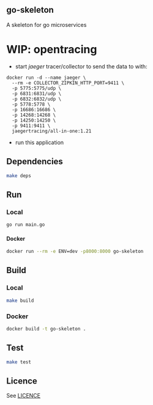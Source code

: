 go-skeleton
-----------
A skeleton for go microservices



# WIP: opentracing

 - start _jaeger_ tracer/collector to send the data to with:
````shell
docker run -d --name jaeger \
  --rm -e COLLECTOR_ZIPKIN_HTTP_PORT=9411 \
  -p 5775:5775/udp \
  -p 6831:6831/udp \
  -p 6832:6832/udp \
  -p 5778:5778 \
  -p 16686:16686 \
  -p 14268:14268 \
  -p 14250:14250 \
  -p 9411:9411 \
  jaegertracing/all-in-one:1.21
````
 - run this application

## Dependencies

```bash
make deps
```

## Run

### Local
```bash
go run main.go
```

#### Docker
```bash
docker run --rm -e ENV=dev -p8000:8000 go-skeleton
```

## Build

### Local
```bash
make build
```

### Docker

```bash
docker build -t go-skeleton .
```

## Test

```bash
make test
```
 
## Licence
See [LICENCE](LICENSE)
